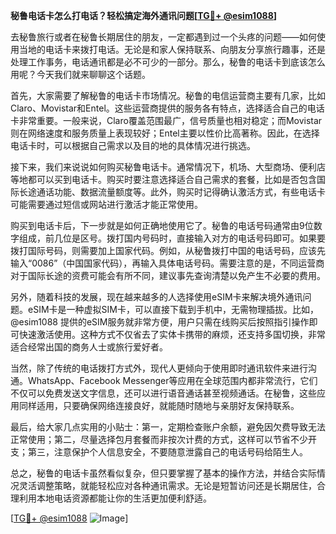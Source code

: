 **秘鲁电话卡怎么打电话？轻松搞定海外通讯问题[[TG💪+ @esim1088](https://t.me/s/esim1088)]**

去秘鲁旅行或者在秘鲁长期居住的朋友，一定都遇到过一个头疼的问题——如何使用当地的电话卡来拨打电话。无论是和家人保持联系、向朋友分享旅行趣事，还是处理工作事务，电话通讯都是必不可少的一部分。那么，秘鲁的电话卡到底该怎么用呢？今天我们就来聊聊这个话题。

首先，大家需要了解秘鲁的电话卡市场情况。秘鲁的电信运营商主要有几家，比如Claro、Movistar和Entel。这些运营商提供的服务各有特点，选择适合自己的电话卡非常重要。一般来说，Claro覆盖范围最广，信号质量也相对稳定；而Movistar则在网络速度和服务质量上表现较好；Entel主要以性价比高著称。因此，在选择电话卡时，可以根据自己需求以及目的地的具体情况进行挑选。

接下来，我们来说说如何购买秘鲁电话卡。通常情况下，机场、大型商场、便利店等地都可以买到电话卡。购买时要注意选择适合自己需求的套餐，比如是否包含国际长途通话功能、数据流量额度等。此外，购买时记得确认激活方式，有些电话卡可能需要通过短信或网站进行激活才能正常使用。

购买到电话卡后，下一步就是如何正确地使用它了。秘鲁的电话号码通常由9位数字组成，前几位是区号。拨打国内号码时，直接输入对方的电话号码即可。如果要拨打国际号码，则需要加上国家代码。例如，从秘鲁拨打中国的电话号码，应该先输入“0086”（中国国家代码），再输入具体电话号码。需要注意的是，不同运营商对于国际长途的资费可能会有所不同，建议事先查询清楚以免产生不必要的费用。

另外，随着科技的发展，现在越来越多的人选择使用eSIM卡来解决境外通讯问题。eSIM卡是一种虚拟SIM卡，可以直接下载到手机中，无需物理插拔。比如，@esim1088 提供的eSIM服务就非常方便，用户只需在线购买后按照指引操作即可快速激活使用。这种方式不仅省去了实体卡携带的麻烦，还支持多国切换，非常适合经常出国的商务人士或旅行爱好者。

当然，除了传统的电话拨打方式外，现代人更倾向于使用即时通讯软件来进行沟通。WhatsApp、Facebook Messenger等应用在全球范围内都非常流行，它们不仅可以免费发送文字信息，还可以进行语音通话甚至视频通话。在秘鲁，这些应用同样适用，只要确保网络连接良好，就能随时随地与亲朋好友保持联系。

最后，给大家几点实用的小贴士：第一，定期检查账户余额，避免因欠费导致无法正常使用；第二，尽量选择包月套餐而非按次计费的方式，这样可以节省不少开支；第三，注意保护个人信息安全，不要随意泄露自己的电话号码给陌生人。

总之，秘鲁的电话卡虽然看似复杂，但只要掌握了基本的操作方法，并结合实际情况灵活调整策略，就能轻松应对各种通讯需求。无论是短暂访问还是长期居住，合理利用本地电话资源都能让你的生活更加便利舒适。

[[TG💪+ @esim1088](https://t.me/s/esim1088) ![Image](https://i.postimg.cc/4NQfJmqS/Snipaste-2025-05-13-00-14-12.png)]